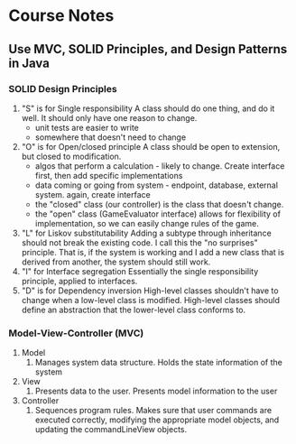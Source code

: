 # Course Notes

## Use MVC, SOLID Principles, and Design Patterns in Java

### SOLID Design Principles
1. "S" is for Single responsibility
   A class should do one thing, and do it well. It should only have one reason to change.
   - unit tests are easier to write
   - somewhere that doesn't need to change
2. "O" is for Open/closed principle
   A class should be open to extension, but closed to modification.
   - algos that perform a calculation - likely to change. Create interface first, then add specific implementations
   - data coming or going from system - endpoint, database, external system. again, create interface
   - the "closed" class (our controller) is the class that doesn't change.
   - the "open" class (GameEvaluator interface) allows for flexibility of implementation, so we can easily change rules of the game.
3. "L" for Liskov substitutability
   Adding a subtype through inheritance should not break the existing code. I call this the "no surprises" principle. That is, if the system is working and I add a new class that is derived from another, the system should still work.
4. "I" for Interface segregation
   Essentially the single responsibility principle, applied to interfaces.
5. "D" is for Dependency inversion
   High-level classes shouldn't have to change when a low-level class is modified. High-level classes should define an abstraction that the lower-level class conforms to.

### Model-View-Controller (MVC)
1. Model
   1. Manages system data structure. Holds the state information of the system
2. View
   1. Presents data to the user. Presents model information to the user
3. Controller
   1. Sequences program rules. Makes sure that user commands are executed correctly, modifying the appropriate model objects, and updating the commandLineView objects.
